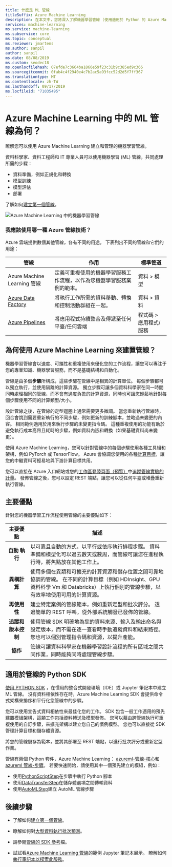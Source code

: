 ```yaml
---
title: 什麼是 ML 管線
titleSuffix: Azure Machine Learning
description: 在本文中，您將深入了解機器學習管線 (使用適用於 Python 的 Azure Machine Learning 來建置)，以及了解使用管線的優點。 資料科學家會使用機器學習 (ML) 管線來建置、最佳化及管理他們的機器學習工作流程。
services: machine-learning
ms.service: machine-learning
ms.subservice: core
ms.topic: conceptual
ms.reviewer: jmartens
ms.author: sanpil
author: sanpil
ms.date: 08/08/2019
ms.custom: seodec18
ms.openlocfilehash: 07efde7c3664ba1866e59f23c31b9c385ed9c366
ms.sourcegitcommit: 0fab4c4f2940e4c7b2ac5a93fcc52d2d5f7ff367
ms.translationtype: MT
ms.contentlocale: zh-TW
ms.lasthandoff: 09/17/2019
ms.locfileid: "71035495"
---
```

# <a name="what-are-ml-pipelines-in-azure-machine-learning"></a>Azure Machine Learning 中的 ML 管線為何？

瞭解您可以使用 Azure Machine Learning 建立和管理的機器學習管線。 

資料科學家、資料工程師和 IT 專業人員可以使用機器學習 (ML) 管線，共同處理所需的步驟：
+ 資料準備，例如正規化和轉換
+ 模型訓練
+ 模型評估
+ 部署

了解如何[建立第一個管線](how-to-create-your-first-pipeline.md)。

![Azure Machine Learning 中的機器學習管線](./media/concept-ml-pipelines/pipeline-flow.png)

<a name="compare"></a>
### <a name="which-azure-pipeline-technology-should-i-use"></a>我應該使用哪一種 Azure 管線技術？

Azure 雲端提供數個其他管線，各有不同的用途。 下表列出不同的管線和它們的用途：

| 管線 | 作用 | 標準管道 |
| ---- | ---- | ---- |
| Azure Machine Learning 管線 | 定義可重複使用的機器學習服務工作流程，以作為您機器學習服務案例的範本。 | 資料 > 模型 |
| [Azure Data Factory](https://docs.microsoft.com/azure/data-factory/concepts-pipelines-activities) | 將執行工作所需的資料移動、轉換和控制活動群組在一起。  | 資料 > 資料 |
| [Azure Pipelines](https://azure.microsoft.com/services/devops/pipelines/) | 將應用程式持續整合及傳遞至任何平臺/任何雲端  | 程式碼 > 應用程式/服務 |

## <a name="why-build-pipelines-with-azure-machine-learning"></a>為何使用 Azure Machine Learning 來建置管線？

機器學習管線會以速度、可攜性和重複使用來優化您的工作流程，讓您可以專注于您的專業知識、機器學習服務，而不是基礎結構和自動化。

管線是由多個**步驟**所構成，這些步驟在管線中是相異的計算單位。 每個步驟都可以獨立執行，並使用隔離的計算資源。
獨立步驟可讓多個資料科學家在同一時間同時處理相同的管線，而不會有過度負擔的計算資源，同時也可讓您輕鬆地針對每個步驟使用不同的計算類型/大小。

設計管線之後，在管線的定型迴圈上通常需要更多微調。 當您重新執行管線時，回合會跳到需要重新執行的不同步驟，例如更新的訓練腳本，並略過未變更的內容。 相同範例適用於用來執行步驟的未變更指令碼。 這種重複使用的功能有助於避免執行成本高昂且耗時的步驟，例如資料內嵌和轉換（如果基礎資料尚未變更）。

使用 Azure Machine Learning，您可以針對管線中的每個步驟使用各種工具組和架構，例如 PyTorch 或 TensorFlow。 Azure 會協調您使用的各種[計算目標](concept-azure-machine-learning-architecture.md)，讓您的中繼資料可輕易地與下游計算目標共用。

您可以直接在 Azure 入口網站或您的[工作區登陸頁面（預覽）](https://ml.azure.com)中[追蹤管線實驗的計量](https://docs.microsoft.com/azure/machine-learning/service/how-to-track-experiments)。 發佈管線之後，您可以設定 REST 端點，讓您可以從任何平臺或堆疊重新執行管線。

## <a name="key-advantages"></a>主要優點

針對您的機器學習工作流程使用管線的主要優點如下：

|主要優點|描述|
|:-------:|-----------|
|**自動&nbsp;執行**|以可靠且自動的方式，以平行或依序執行排程步驟。 資料準備和模型化可以過去數天或數周，而管線可讓您在進程執行時，將焦點放在其他工作上。 |
|**異構計算**|使用多個在異類和可擴充的計算資源和儲存位置之間可靠地協調的管線。 在不同的計算目標（例如 HDInsight、GPU 資料科學 Vm 和 Databricks）上執行個別的管線步驟，以有效率地使用可用的計算資源。|
|**再使用性**|建立特定案例的管線範本，例如重新定型和批次評分。 透過簡單的 REST 呼叫，從外部系統觸發已發佈的管線。|
|**追蹤和版本控制**|使用管線 SDK 明確地為您的資料來源、輸入及輸出命名與設定版本，而不需在逐一查看時手動追蹤資料和結果路徑。 您也可以個別管理指令碼和資源，以提升產能。|
|**協作**|管線可讓資料科學家在機器學習設計流程的所有區域之間共同作業，同時能夠同時處理管線步驟。|

## <a name="the-python-sdk-for-pipelines"></a>適用於管線的 Python SDK

[使用 PYTHON SDK](https://docs.microsoft.com/python/api/azureml-pipeline-core/?view=azure-ml-py) ，在慣用的整合式開發環境（IDE）或 Jupyter 筆記本中建立 ML 管線。 沒有資料相依性存在時，Azure Machine Learning SDK 會提供命令式架構來排序和平行化您管線中的步驟。 

您可以使用宣告式資料相依性來最佳化您的工作。 SDK 包含一般工作適用的預先建置模組架構，這類工作包括資料轉送及模型發佈。 您可以藉由跨管線執行可重複使用的自訂步驟，來擴充架構以建立您自己的慣例模型。 您也可以直接從 SDK 管理計算目標和儲存體資源。

將您的管線儲存為範本，並將其部署至 REST 端點，以進行批次評分或重新定型作業。

管線有兩個 Python 套件，Azure Machine Learning： [azureml-管線-核心](https://docs.microsoft.com/python/api/azureml-pipeline-core/?view=azure-ml-py)和[azureml 管線-步驟](https://docs.microsoft.com/python/api/azureml-pipeline-steps/?view=azure-ml-py)。 若要快速開始，請使用其中一個預先建立的模組，例如：

* 使用[PythonScriptStep](https://docs.microsoft.com/python/api/azureml-pipeline-steps/azureml.pipeline.steps.python_script_step.pythonscriptstep)在步驟中執行 Python 腳本
* 使用[DataTransferStep](https://docs.microsoft.com/python/api/azureml-pipeline-steps/azureml.pipeline.steps.datatransferstep)在儲存體選項之間傳輸資料
* 使用[AutoMLStep](https://docs.microsoft.com/python/api/azureml-train-automl/azureml.train.automl.automlstep)建立 AutoML 管線步驟

## <a name="next-steps"></a>後續步驟

+ 了解如何[建立第一個管線](how-to-create-your-first-pipeline.md)。

+ 瞭解如何對[大型資料執行批次預測](tutorial-pipeline-batch-scoring-classification.md)。

+ 請參閱[管線的 SDK 參考](https://docs.microsoft.com/python/api/azureml-pipeline-core/?view=azure-ml-py)檔。

+ 試試看[Azure Machine Learning 管線](https://github.com/Azure/MachineLearningNotebooks/blob/master/how-to-use-azureml/machine-learning-pipelines)的範例 Jupyter 筆記本展示。 瞭解如何[執行筆記本以探索此服務](samples-notebooks.md)。
